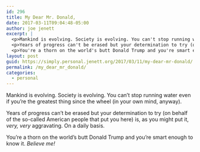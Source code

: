 ```yaml
---
id: 296
title: My Dear Mr. Donald,
date: 2017-03-11T09:04:48-05:00
author: joe jenett
excerpt: |
  <p>Mankind is evolving. Society is evolving. You can't stop running water even if you're the greatest thing since the wheel (in your own mind, anyway). </p>
  <p>Years of progress can't be erased but your determination to try (on behalf of the so-called American people that put you here) is, as you might put it, <em>very, very</em> aggravating. On a daily basis. </p>
  <p>You're a thorn on the world's butt Donald Trump and you're smart enough to know it. <em>Believe me!</em></p>
layout: post
guid: https://simply.personal.jenett.org/2017/03/11/my-dear-mr-donald/
permalink: /my_dear_mr_donald/
categories:
  - personal
---
```

Mankind is evolving. Society is evolving. You can’t stop running water even if you’re the greatest thing since the wheel (in your own mind, anyway). 

Years of progress can’t be erased but your determination to try (on behalf of the so-called American people that put you here) is, as you might put it, _very, very_ aggravating. On a daily basis. 

You’re a thorn on the world’s butt Donald Trump and you’re smart enough to know it. _Believe me!_